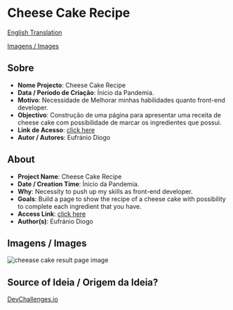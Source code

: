 # Cheese Cake Recipe


[English Translation](#english)

[Imagens / Images](#images)

## Sobre

- **Nome Projecto**: Cheese Cake Recipe
- **Data / Período de Criação**: Ínicio da Pandemia.
- **Motivo**: Necessidade de Melhorar minhas habilidades quanto front-end developer.
- **Objectivo**: Construção de uma página para apresentar uma receita de cheese cake com possibilidade de marcar os ingredientes que possui.
- **Link de Acesso**: [click here](https://eufraniodiogo.github.io/cheesecake-recipe)
- **Autor / Autores**: Eufránio Diogo



<h2 id="english">About</h2>

- **Project Name**: Cheese Cake Recipe
- **Date / Creation Time**: Ínicio da Pandemia.
- **Why**: Necessity to push up my skills as front-end developer.
- **Goals**: Build a page to show the recipe of a cheese cake with possibility to complete each ingredient that you have.
- **Access Link**: [click here](https://eufraniodiogo.github.io/cheesecake-recipe)
- **Author(s)**: Eufránio Diogo

<h2 id="images">Imagens / Images</h2>

![cheease cake result page image](IMG/Cheesecake%20Recipe%20-%20Eufránio%20Diogo.png)

## Source of Ideia / Origem da Ideia?
[DevChallenges.io](https://devchallenges.io)

